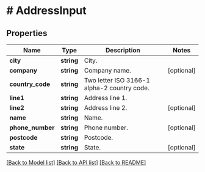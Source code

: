 # # AddressInput

## Properties

Name | Type | Description | Notes
------------ | ------------- | ------------- | -------------
**city** | **string** | City. |
**company** | **string** | Company name. | [optional]
**country_code** | **string** | Two letter ISO 3166-1 alpha-2 country code. |
**line1** | **string** | Address line 1. |
**line2** | **string** | Address line 2. | [optional]
**name** | **string** | Name. |
**phone_number** | **string** | Phone number. | [optional]
**postcode** | **string** | Postcode. |
**state** | **string** | State. | [optional]

[[Back to Model list]](../../README.md#models) [[Back to API list]](../../README.md#endpoints) [[Back to README]](../../README.md)
